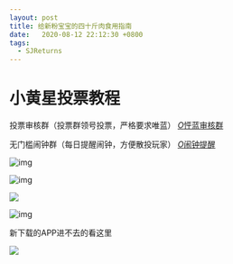 ```yaml
---
layout: post
title: 给新粉宝宝的四十斤肉食用指南
date:   2020-08-12 22:12:30 +0800
tags:
  - SJReturns
---
```


# 小黄星投票教程

投票审核群（投票群领号投票，严格要求唯蓝） [*O*怦蓝审核群](http://t.cn/A6PdSjUO) 

无门槛闹钟群（每日提醒闹钟，方便散投玩家） [*O*闹钟提醒](http://t.cn/A6Pd9pPP)

![img](https://cdn.jsdelivr.net/gh/penglanxindong1106/pic/007ZZwvGgy1ggfixccrx9j30yq2p87wd.jpg)

![img](https://cdn.jsdelivr.net/gh/penglanxindong1106/pic/007ZZwvGgy1ggfixcwqasj30u023s4cj.jpg)

![](https://cdn.jsdelivr.net/gh/penglanxindong1106/pic/007ZZwvGgy1ggfixcwqasj30u023s4cj.jpg)

![img](https://cdn.jsdelivr.net/gh/penglanxindong1106/pic/007ZZwvGgy1ggfixdddwcj31wx2pgws8.jpg)

新下载的APP进不去的看这里

![](https://cdn.jsdelivr.net/gh/penglanxindong1106/pic/007ZZwvGgy1ghtrdlb651j30n01dsn0e.jpg)
